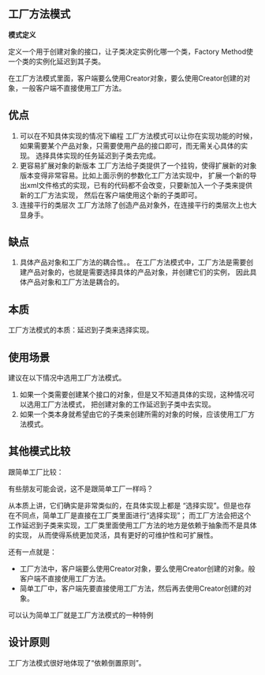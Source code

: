 ## 工厂方法模式

**模式定义**

定义一个用于创建对象的接口，让子类决定实例化哪一个类，Factory Method使一个类的实例化延迟到其子类。

在工厂方法模式里面，客户端要么使用Creator对象，要么使用Creator创建的对象，一般客户端不直接使用工厂方法。

## 优点
1. 可以在不知具体实现的情况下编程
工厂方法模式可以让你在实现功能的时候，如果需要某个产品对象，只需要使用产品的接口即可，而无需关心具体的实现。
选择具体实现的任务延迟到子类去完成。
1. 更容易扩展对象的新版本
工厂方法给子类提供了一个挂钩，使得扩展新的对象版本变得非常容易。比如上面示例的参数化工厂方法实现中，
扩展一个新的导出xml文件格式的实现，已有的代码都不会改变，只要新加入一个子类来提供新的工厂方法实现，
然后在客户端使用这个新的子类即可。
1. 连接平行的类层次
工厂方法除了创造产品对象外，在连接平行的类层次上也大显身手。

## 缺点
1. 具体产品对象和工厂方法的耦合性。。
在工厂方法模式中，工厂方法是需要创建产品对象的，也就是需要选择具体的产品对象，并创建它们的实例，
因此具体产品对象和工厂方法是耦合的。

## 本质
工厂方法模式的本质：延迟到子类来选择实现。

## 使用场景

建议在以下情况中选用工厂方法模式。

1. 如果一个类需要创建某个接口的对象，但是又不知道具体的实现，这种情况可以选用工厂方法模式，
把创建对象的工作延迟到子类中去实现。
2. 如果一个类本身就希望由它的子类来创建所需的对象的时候，应该使用工厂方法模式。

## 其他模式比较

跟简单工厂比较：

有些朋友可能会说，这不是跟简单工厂一样吗？

从本质上讲，它们确实是非常类似的，在具体实现上都是 “选择实现”。但是也存在不同点，简单工厂是直接在工厂类里面进行“选择实现”；
而工厂方法会把这个工作延迟到子类来实现，工厂类里面使用工厂方法的地方是依赖于抽象而不是具体的实现，
从而使得系统更加灵活，具有更好的可维护性和可扩展性。

还有一点就是：

* 工厂方法中，客户端要么使用Creator对象，要么使用Creator创建的对象。般客户端不直接使用工厂方法。
* 简单工厂中，客户端先要直接使用工厂方法，然后再去使用Creator创建的对象。

可以认为简单工厂就是工厂方法模式的一种特例

## 设计原则

工厂方法模式很好地体现了“依赖倒置原则”。

